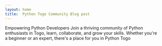 ```yaml
---
layout: home
title:  Python Togo Community Blog post
---
```


Empowering Python Developers Join a thriving community of Python enthusiasts in Togo, learn, collaborate, and grow your skills.
Whether you're a beginner or an expert, there's a place for you in Python Togo
